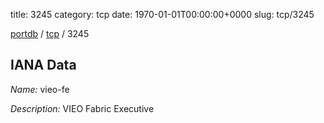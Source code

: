title: 3245
category: tcp
date: 1970-01-01T00:00:00+0000
slug: tcp/3245

[portdb](/) / [tcp](/category/tcp.html) / 3245


## IANA Data

_Name:_ vieo-fe

_Description:_ VIEO Fabric Executive

